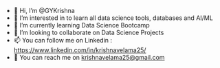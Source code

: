 - 👋 Hi, I’m @GYKrishna
- 👀 I’m interested in to learn all data science tools, databases and  AI/ML
- 🌱 I’m currently learning  Data Science Bootcamp
- 💞️ I’m looking to collaborate on Data Science Projects
- 📫 You can follow me on Linkedin : https://www.linkedin.com/in/krishnavelama25/
- 💬 You can reach me on krishnavelama25@gmail.com

<!---
GYKrishna25/GYKrishna25 is a ✨ special ✨ repository because its `README.md` (this file) appears on your GitHub profile.
You can click the Preview link to take a look at your changes.
--->
